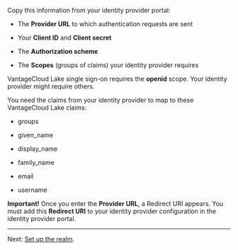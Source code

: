 Copy this information from your identity provider portal:

-   The **Provider URL** to which authentication requests are sent


-   Your **Client ID** and **Client secret**


-   The **Authorization scheme**


-   The **Scopes** (groups of claims) your identity provider requires


VantageCloud Lake single sign-on requires the **openid** scope. Your identity provider might require others.

You need the claims from your identity provider to map to these VantageCloud Lake claims:

-   groups


-   given_name


-   display_name


-   family_name


-   email


-   username


**Important!** Once you enter the **Provider URL**, a Redirect URI appears. You must add this **Redirect URI** to your identity provider configuration in the identity provider portal.

---

Next: [Set up the realm](ruf1680184116601.md).

